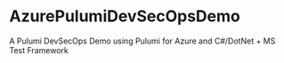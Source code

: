 # AzurePulumiDevSecOpsDemo
A Pulumi DevSecOps Demo using Pulumi for Azure and C#/DotNet + MS Test Framework
